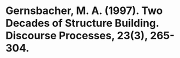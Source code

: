 # Gernsbacher, M. A. (1997). Two Decades of Structure Building. Discourse Processes, 23(3), 265-304.

